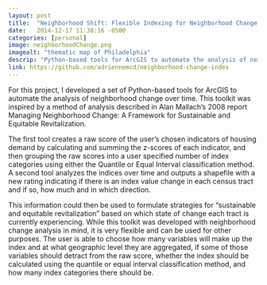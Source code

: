 ```yaml
---
layout: post
title:  "Neighborhood Shift: Flexible Indexing for Neighborhood Change Analysis"
date:   2014-12-17 11:38:16 -0500
categories: [personal]
image: neighborhoodChange.png
imagealt: "thematic map of Philadelphia"
descrip: "Python-based tools for ArcGIS to automate the analysis of neighborhood change"
link: https://github.com/adriennemcd/neighborhood-change-index
---
```

For this project, I developed a set of Python-based tools for ArcGIS to automate the analysis of neighborhood change over time.<!--more-->  This toolkit was inspired by a method of analysis described in Alan Mallach’s 2008 report Managing Neighborhood Change: A Framework for Sustainable and Equitable Revitalization.

The first tool creates a raw score of the user’s chosen indicators of housing demand by calculating and summing the z-scores of each indicator, and then grouping the raw scores into a user specified number of index categories using either the Quantile or Equal Interval classification method. A second tool analyzes the indices over time and outputs a shapefile with a new rating indicating if there is an index value change in each census tract and if so, how much and in which direction.

This information could then be used to formulate strategies for “sustainable and equitable revitalization” based on which state of change each tract is currently experiencing. While this toolkit was developed with neighborhood change analysis in mind, it is very flexible and can be used for other purposes. The user is able to choose how many variables will make up the index and at what geographic level they are aggregated, if some of those variables should detract from the raw score, whether the index should be calculated using the quantile or equal interval classification method, and how many index categories there should be.